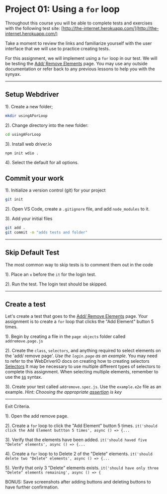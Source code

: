 # Project 01: Using a `for` loop

Throughout this course you will be able to complete tests and exercises with the following test site: [http://the-internet.herokuapp.com/](http://the-internet.herokuapp.com/)

Take a moment to review the links and familiarize yourself with the user interface that we will use to practice creating tests.

For this assignment, we will implement using a `for` loop in our test. We will be testing the [Add/ Remove Elements](http://the-internet.herokuapp.com/add_remove_elements/) page. You may use any outside documentation or refer back to any previous lessons to help you with the synyax.

---

## Setup Webdriver

1). Create a new folder;

```sh
mkdir usingAForLoop
```

2). Change directory into the new folder:

```sh
cd usingAForLoop
```

3). Install web driver.io

```sh
npm init wdio .
```

4). Select the default for all options.

## Commit your work

1). Initialize a version control (git) for your project

```sh
git init
```

2). Open VS Code, create a `.gitignore` file, and add `node_modules` to it.

3). Add your initial files

```sh
git add .
git commit -m "adds tests and folder"
```

---

## Skip Default Test

The most common way to skip tests is to comment them out in the code

1). Place an `x` before the `it` for the login test.

2). Run the test. The login test should be skipped.

---

## Create a test

Let's create a test that goes to the [Add/ Remove Elements](http://the-internet.herokuapp.com/add_remove_elements/) page. Your assignment is to create a `for` loop that clicks the "Add Element" button 5 times.

1). Begin by creating a file in the `page objects` folder called `addremove.page.js`

2). Create the `class`, `selectors`, and anything required to select elements on the 'add/ remove page'. *Use the `login.page` as an example*. You may need to refer to the WebDriverIO docs on creating how to creating selectors [Selectors](https://webdriver.io/docs/selectors/) It may be necessary to use multiple different types of selectors to complete this assignment. When selecting multiple elements, remember to use the [`$$`](https://webdriver.io/docs/api/browser/$$/) syntax.

3). Create your test called `addremove.spec.js`. Use the `example.e2e` file as an example.
*Hint: Choosing the appropriate [assertion](https://webdriver.io/docs/api/expect-webdriverio/#tobeelementsarrayofsize) is key*

---

Exit Criteria.

1). Open the add remove page.

2). Create a `for` loop to click the "Add Element" button 5 times.
   `it('should click the Add Element buttton 5 times', async () => {...`

3). Verify that the elements have been added.
   `it('should haved five "Delete" elements', async () => {...`

4). Create a `for` loop to to Delete 2 of the "Delete" elements.
   `it('should delete two "Delete" elements', async () => {...`

5). Verify that only 3 "Delete" elements exists.
   `it('should have only three "Delete" elements remaining', async () => {`

BONUS: Save screenshots after adding buttons and deleting buttons to have further confirmation.
